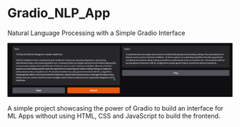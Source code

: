 # Gradio_NLP_App
Natural Language Processing with a Simple Gradio Interface

![alt text](sample_summary.png)

A simple project showcasing the power of Gradio to build an interface for ML Apps without using HTML, CSS and JavaScript to build the frontend. 
